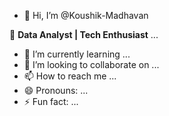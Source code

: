 - 👋 Hi, I’m @Koushik-Madhavan

🚀 **Data Analyst | Tech Enthusiast**  ...
- 🌱 I’m currently learning ...
- 💞️ I’m looking to collaborate on ...
- 📫 How to reach me ...
- 😄 Pronouns: ...
- ⚡ Fun fact: ...

<!---
Koushik-Madhavan/Koushik-Madhavan is a ✨ special ✨ repository because its `README.md` (this file) appears on your GitHub profile.
You can click the Preview link to take a look at your changes.
--->
